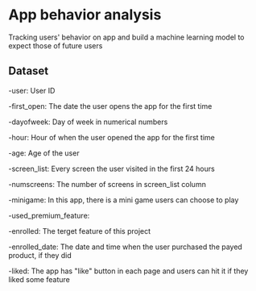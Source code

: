 # App behavior analysis

Tracking users' behavior on app and build a machine learning model to expect those of future users

## Dataset

-user: User ID

-first_open: The date the user opens the app for the first time

-dayofweek: Day of week in numerical numbers

-hour: Hour of when the user opened the app for the first time

-age: Age of the user

-screen_list: Every screen the user visited in the first 24 hours

-numscreens: The number of screens in screen_list column

-minigame: In this app, there is a mini game users can choose to play

-used_premium_feature:

-enrolled: The terget feature of this project

-enrolled_date: The date and time when the user purchased the payed product, if they did

-liked: The app has "like" button in each page and users can hit it if they liked some feature
